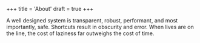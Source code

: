 +++
title = 'About'
draft = true
+++

A well designed system is transparent, robust, performant, and most importantly, safe. Shortcuts result in obscurity and error. When lives are on the line, the cost of laziness far outweighs the cost of time.